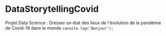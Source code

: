 # DataStorytellingCovid
Projet Data Science : Dresser un état des lieux de l'évolution de la pandémie de Covid-19 dans le monde
`console.log('Bonjour');`
